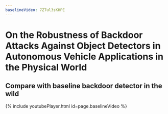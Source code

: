 ```yaml
---
baselineVideo: 7ZTul3sKHPE
---
```



# On the Robustness of Backdoor Attacks Against Object Detectors in Autonomous Vehicle Applications in the Physical World 

## Compare with baseline backdoor detector in the wild

<a name="baselineVideoSec"></a>

{% include youtubePlayer.html id=page.baselineVideo %}

